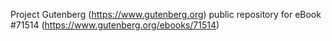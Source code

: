 Project Gutenberg (https://www.gutenberg.org) public repository
for eBook #71514 (https://www.gutenberg.org/ebooks/71514)
